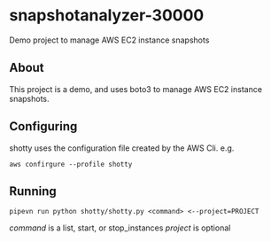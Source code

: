 # snapshotanalyzer-30000

Demo project to manage AWS EC2 instance snapshots

## About

This project is a demo, and uses boto3 to manage AWS EC2 instance snapshots.

## Configuring

shotty uses the configuration file created by the AWS Cli. e.g.

`aws confirgure --profile shotty`

## Running

`pipevn run python shotty/shotty.py <command> <--project=PROJECT`

*command* is a list, start, or stop_instances
*project* is optional
